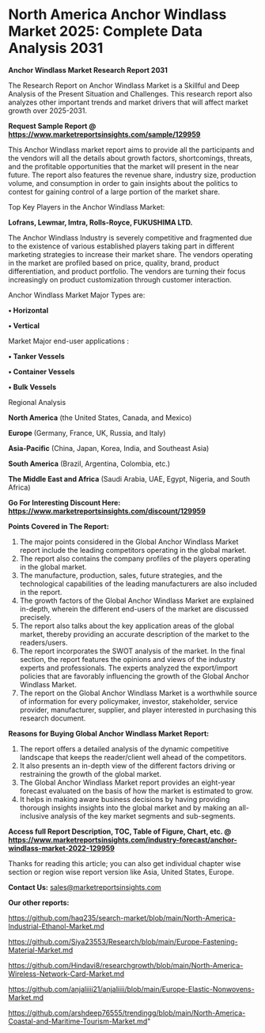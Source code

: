 # North America Anchor Windlass Market 2025: Complete Data Analysis 2031

<strong>Anchor Windlass Market Research Report 2031</strong>

The Research Report on Anchor Windlass Market is a Skillful and Deep Analysis of the Present Situation and Challenges. This research report also analyzes other important trends and market drivers that will affect market growth over 2025-2031.

<strong>Request Sample Report @ <a href=https://www.marketreportsinsights.com/sample/129959>https://www.marketreportsinsights.com/sample/129959</a></strong>

This Anchor Windlass market report aims to provide all the participants and the vendors will all the details about growth factors, shortcomings, threats, and the profitable opportunities that the market will present in the near future. The report also features the revenue share, industry size, production volume, and consumption in order to gain insights about the politics to contest for gaining control of a large portion of the market share.

Top Key Players in the Anchor Windlass Market:

<strong>Lofrans, Lewmar, Imtra, Rolls-Royce, FUKUSHIMA LTD.</strong>

The Anchor Windlass Industry is severely competitive and fragmented due to the existence of various established players taking part in different marketing strategies to increase their market share. The vendors operating in the market are profiled based on price, quality, brand, product differentiation, and product portfolio. The vendors are turning their focus increasingly on product customization through customer interaction.

Anchor Windlass Market Major Types are:

<strong>• Horizontal

• Vertical</strong>

Market Major end-user applications :

<strong>• Tanker Vessels

• Container Vessels

• Bulk Vessels</strong>

Regional Analysis

</u><strong><b>North America</b></strong> (the United States, Canada, and Mexico)

<strong><b>Europe </b></strong>(Germany, France, UK, Russia, and Italy)

<strong><b>Asia-Pacific</b></strong> (China, Japan, Korea, India, and Southeast Asia)

<strong><b>South America</b></strong> (Brazil, Argentina, Colombia, etc.)

<strong><b>The Middle East and Africa</b></strong> (Saudi Arabia, UAE, Egypt, Nigeria, and South Africa)

<strong>Go For Interesting Discount Here: <a href=https://www.marketreportsinsights.com/discount/129959>https://www.marketreportsinsights.com/discount/129959</a></strong>

<strong>Points Covered in The Report:</strong>
<ol>
  <li>The major points considered in the Global Anchor Windlass Market report include the leading competitors operating in the global market.</li>
  <li>The report also contains the company profiles of the players operating in the global market.</li>
  <li>The manufacture, production, sales, future strategies, and the technological capabilities of the leading manufacturers are also included in the report.</li>
  <li>The growth factors of the Global Anchor Windlass Market are explained in-depth, wherein the different end-users of the market are discussed precisely.</li>
  <li>The report also talks about the key application areas of the global market, thereby providing an accurate description of the market to the readers/users.</li>
  <li>The report incorporates the SWOT analysis of the market. In the final section, the report features the opinions and views of the industry experts and professionals. The experts analyzed the export/import policies that are favorably influencing the growth of the Global Anchor Windlass Market.</li>
  <li>The report on the Global Anchor Windlass Market is a worthwhile source of information for every policymaker, investor, stakeholder, service provider, manufacturer, supplier, and player interested in purchasing this research document.</li>
</ol>
<strong>Reasons for Buying Global Anchor Windlass Market Report:</strong>

<ol>
  <li>The report offers a detailed analysis of the dynamic competitive landscape that keeps the reader/client well ahead of the competitors.</li>
  <li>It also presents an in-depth view of the different factors driving or restraining the growth of the global market.</li>
  <li>The Global Anchor Windlass Market report provides an eight-year forecast evaluated on the basis of how the market is estimated to grow.</li>
  <li>It helps in making aware business decisions by having providing thorough insights insights into the global market and by making an all-inclusive analysis of the key market segments and sub-segments.</li>
</ol>
<strong>Access full Report Description, TOC, Table of Figure, Chart, etc. @ <a href=https://www.marketreportsinsights.com/industry-forecast/anchor-windlass-market-2022-129959>https://www.marketreportsinsights.com/industry-forecast/anchor-windlass-market-2022-129959</a></strong>


Thanks for reading this article; you can also get individual chapter wise section or region wise report version like Asia, United States, Europe.

<strong>Contact Us:</strong>
sales@marketreportsinsights.com

<strong>Our other reports:</strong>

<a href=https://github.com/haq235/search-market/blob/main/North-America-Industrial-Ethanol-Market.md>https://github.com/haq235/search-market/blob/main/North-America-Industrial-Ethanol-Market.md</a>

<a href=https://github.com/Siya23553/Research/blob/main/Europe-Fastening-Material-Market.md>https://github.com/Siya23553/Research/blob/main/Europe-Fastening-Material-Market.md</a>

<a href=https://github.com/Hindavi8/researchgrowth/blob/main/North-America-Wireless-Network-Card-Market.md>https://github.com/Hindavi8/researchgrowth/blob/main/North-America-Wireless-Network-Card-Market.md</a>

<a href=https://github.com/anjaliiii21/anjaliiii/blob/main/Europe-Elastic-Nonwovens-Market.md>https://github.com/anjaliiii21/anjaliiii/blob/main/Europe-Elastic-Nonwovens-Market.md</a>

<a href=https://github.com/arshdeep76555/trendingg/blob/main/North-America-Coastal-and-Maritime-Tourism-Market.md>https://github.com/arshdeep76555/trendingg/blob/main/North-America-Coastal-and-Maritime-Tourism-Market.md</a>"
